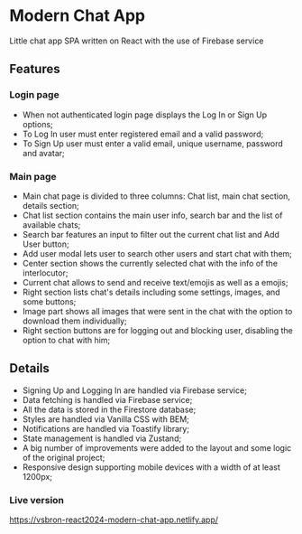 # Modern Chat App

Little chat app SPA written on React with the use of Firebase service

## Features

### Login page

- When not authenticated login page displays the Log In or Sign Up options;
- To Log In user must enter registered email and a valid password;
- To Sign Up user must enter a valid email, unique username, password and avatar;

### Main page

- Main chat page is divided to three columns: Chat list, main chat section, details section;
- Chat list section contains the main user info, search bar and the list of available chats;
- Search bar features an input to filter out the current chat list and Add User button;
- Add user modal lets user to search other users and start chat with them;
- Center section shows the currently selected chat with the info of the interlocutor;
- Current chat allows to send and receive text/emojis as well as a emojis;
- Right section lists chat's details including some settings, images, and some buttons;
- Image part shows all images that were sent in the chat with the option to download them individually;
- Right section buttons are for logging out and blocking user, disabling the option to chat with him;

## Details

- Signing Up and Logging In are handled via Firebase service;
- Data fetching is handled via Firebase service;
- All the data is stored in the Firestore database;
- Styles are handled via Vanilla CSS with BEM;
- Notifications are handled via Toastify library;
- State management is handled via Zustand;
- A big number of improvements were added to the layout and some logic of the original project;
- Responsive design supporting mobile devices with a width of at least 1200px;

### Live version

https://vsbron-react2024-modern-chat-app.netlify.app/
